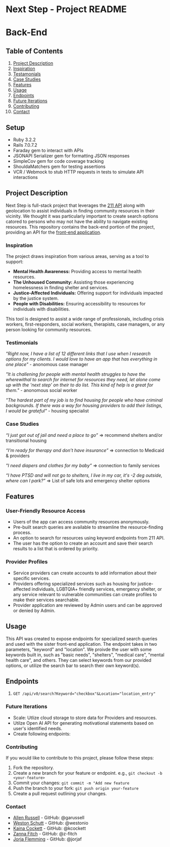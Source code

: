 # Next Step - Project README
# Back-End

## Table of Contents

1. [Project Description](#project-description)
2. [Inspiration](#inspiration)
3. [Testamonials](#testamonials)
4. [Case Studies](#case-studies)
5. [Features](#features)
6. [Usage](#usage)
7. [Endpoints](#endpoints)
8. [Future Iterations](#future-iterations)
9. [Contributing](#contributing)
10. [Contact](#contact)

## Setup
- Ruby 3.2.2
- Rails 7.0.7.2
- Faraday gem to interact with APIs
- JSONAPI Serializer gem for formatting JSON responses
- SimpleCov gem for code coverage tracking
- ShouldaMatchers gem for testing assertions
- VCR / Webmock to stub HTTP requests in tests to simulate API interactions

## Project Description

Next Step is full-stack project that leverages the [211 API](https://apiportal.211.org) along with geolocation to assist individuals in finding community resources in their vicinity.  We thought it was particularly important to create search options catored to persons who may not have the ability to navigate existing resources. This repository contains the back-end portion of the project, providing an API for the [front-end application](https://github.com/westonio/next-steps-front-end).

### Inspiration
The project draws inspiration from various areas, serving as a tool to support:

- **Mental Health Awareness:** Providing access to mental health resources.
- **The Unhoused Community:** Assisting those experiencing homelessness in finding shelter and services.
- **Justice-Affected Individuals:** Offering support for individuals impacted by the justice system.
- **People with Disabilities:** Ensuring accessibility to resources for individuals with disabilities.

This tool is designed to assist a wide range of professionals, including crisis workers, first-responders, social workers, therapists, case managers, or any person looking for community resources.

### Testimonials

*"Right now, I have a list of 12 different links that I use when I research options for my clients.  I would love to have an app that has everything in one place"* - anonomous case manager

*"It is challening for people with mental health struggles to have the wherewithal to search for internet for resources they need, let alone come up with the 'next step' on their to do list.  This kind of help is a great for them."* - anonomous social worker

*"The hardest part of my job is to find housing for people who have criminal backgrounds.  If there was a way for housing providers to add their listings, I would be grateful"* - housing specialist

### Case Studies

*“I just got out of jail and need a place to go”* => recommend shelters and/or transitional housing 

*“I’m ready for therapy and don’t have insurance”* => connection to Medicaid & providers

*"I need diapers and clothes for my baby”* => connection to family services

*“I have PTSD and will not go to shelters, I live in my car, it's -2 deg outside, where can I park?”* => List of safe lots and emergency shelter options

## Features
### User-Friendly Resource Access
- Users of the app can access community resources anonymously.
- Pre-built search queries are available to streamline the resource-finding process.
- An option to search for resources using keyword endpoints from 211 API.  
- The user has the option to create an account and save their search results to a list that is ordered by priority.

### Provider Profiles
- Service providers can create accounts to add information about their specific services.
- Providers offering specialized services such as housing for justice-affected individuals, LGBTQIA+ friendly services, emergency shelter, or any service relevant to vulnerable communities can create profiles to make their services searchable.
- Provider application are reviewed by Admin users and can be approved or denied by Admin.

## Usage

This API was created to expose endpoints for specialized search queries and used with the sister front-end application.  The endpoint takes in two parameters, "keyword" and "location".  We proivde the user with some keywords built in, such as "basic needs", "shelters", "medical care", "mental health care", and others.  They can select keywords from our provided options, or utilize the search bar to search their own keyword(s).

## Endpoints

1. `GET /api/v0/search?Keyword="checkbox"&Location="location_entry"`

### Future Iterations

- Scale: Utlize cloud storage to store data for Providers and resources.  
- Utilze Open AI API for generating motivational statements based on user's identified needs.
- Create following endpoints:

### Contributing

If you would like to contribute to this project, please follow these steps:

1. Fork the repository.
2. Create a new branch for your feature or endpoint. e.g., `git checkout -b <your-feature>`
3. Commit your changes: `git commit -m "Add new feature`
4. Push the branch to your fork: `git push origin your-feature`
5. Create a pull request outlining your changes.

### Contact

- [Allen Russell](allenrusselldev@gmail.com) - GitHub: @garussell
- [Weston Schutt](wtschutt@gmail.com)        - GitHub: @westonio
- [Kaina Cockett](kainacockett@gmail.com)    - GitHub: @kcockett
- [Zanna Fitch](zannafitch2004@gmail.com)    - GitHub: @z-fitch
- [Jorja Flemming](aset284@gmail.com)        - GitHub: @jorjaf